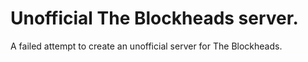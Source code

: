 # Unofficial The Blockheads server.
A failed attempt to create an unofficial server for The Blockheads.

